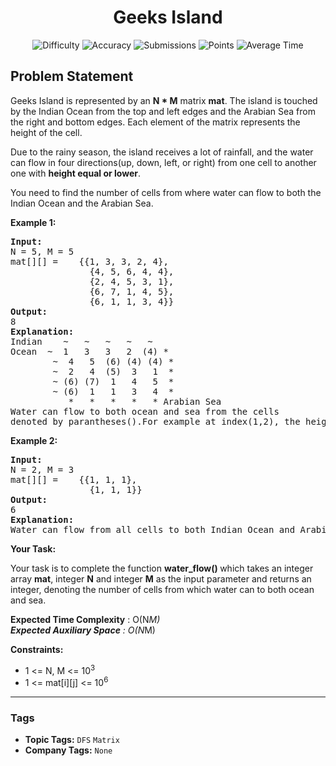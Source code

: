 <h1 align="center">Geeks Island</h1>

<p align="center">
  <img alt="Difficulty" title="Difficulty" src="https://custom-icon-badges.demolab.com/badge/Difficulty: Medium-1F222E?style=for-the-badge&logoColor=white&logo=fire"/>
  <img alt="Accuracy" title="Accuracy" src="https://custom-icon-badges.demolab.com/badge/Accuracy: 60.27%25-1F222E?style=for-the-badge&logoColor=white&logo=target"/>
  <img alt="Submissions" title="Submissions" src="https://custom-icon-badges.demolab.com/badge/Submissions: 17K+-1F222E?style=for-the-badge&logoColor=white&logo=repo"/>
  <img alt="Points" title="Points" src="https://custom-icon-badges.demolab.com/badge/Points: 4-1F222E?style=for-the-badge&logoColor=white&logo=award"/>
  <img alt="Average Time" title="Average Time" src="https://custom-icon-badges.demolab.com/badge/Average%20Time: N/A-1F222E?style=for-the-badge&logoColor=white&logo=clock"/>
</p>

## Problem Statement

Geeks Island is represented by an <b>N * M</b> matrix <b>mat</b>. The island is touched by the Indian Ocean from the top and left edges and the Arabian Sea from the right and bottom edges. Each element of the matrix represents the height of the cell.

Due to the rainy season, the island receives a lot of rainfall, and the water can flow in four directions(up, down, left, or right) from one cell to another one with <b>height equal or lower</b>.

You need to find the number of cells from where water can flow to both the Indian Ocean and the Arabian Sea.

<b>Example 1:</b>

<pre><b>Input:</b>
N = 5, M = 5
mat[][] =    {{1, 3, 3, 2, 4},
               {4, 5, 6, 4, 4},
               {2, 4, 5, 3, 1},
               {6, 7, 1, 4, 5},
               {6, 1, 1, 3, 4}}
<b>Output:</b>
8
<b>Explanation:</b>
Indian    ~   ~   ~   ~   ~
Ocean  ~  1   3   3   2  (4) *
        ~  4   5  (6) (4) (4) *
        ~  2   4  (5)  3   1  *
        ~ (6) (7)  1   4   5  *
        ~ (6)  1   1   3   4  *           
           *   *   *   *   * Arabian Sea
Water can flow to both ocean and sea from the cells
denoted by parantheses().For example at index(1,2), the height of that island is 6. If a water drop falls on that island, water can flow to up direction(as 3<=6) and reach to Indian Ocean. ALso, water can flow to right direction(as 6>=4>=4) and reach to Arabian Sea.</pre>

<b>Example 2:</b>

<pre><b>Input:</b>
N = 2, M = 3
mat[][] =    {{1, 1, 1},
               {1, 1, 1}}
<b>Output:</b>
6 
<b>Explanation:</b>
Water can flow from all cells to both Indian Ocean and Arabian Sea as the height of all islands are same.</pre>

<b>Your Task:</b>

Your task is to complete the function <b>water_flow() </b>which takes an integer array <b>mat</b>, integer <b>N</b> and integer <b>M</b> as the input parameter and returns an integer, denoting the number of cells from which water can to both ocean and sea.

<b>Expected Time Complexity</b> : O(N*M)<br>
<b>Expected Auxiliary Space</b> : O(N*M)

<b>Constraints:</b>

- 1 <= N, M <= 10<sup>3</sup>
- 1 <= mat[i][j] <= 10<sup>6</sup>


<hr>

### Tags
- **Topic Tags:** `DFS` `Matrix`
- **Company Tags:** `None`
